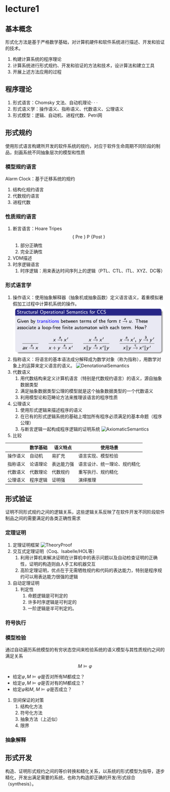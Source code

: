 # lecture1

## 基本概念

形式化方法是基于严格数学基础，对计算机硬件和软件系统进行描述、开发和验证的技术。

1. 构建计算系统的程序理论
2. 计算系统进行形式规约、开发和验证的方法和技术，设计算法和建立工具
3. 开展上述方法应用的过程

## 程序理论

1. 形式语言：Chomsky 文法、自动机理论· · ·
2. 形式语义学：操作语义、指称语义、代数语义、公理语义
3. 形式模型：逻辑、自动机、进程代数、Petri网

## 形式规约

使用形式语言构建所开发的软件系统的规约，对应于软件生命周期不同阶段的制品，刻画系统不同抽象层次的模型和性质

### 模型规约语言

Alarm Clock：基于迁移系统的规约

1. 结构化规约语言
2. 代数规约语言
3. 进程代数

### 性质规约语言

1. 断言语言：Hoare Tripes
   $$
   \{\text { Pre }\} \text { P \{Post }\}
   $$
   1. 部分正确性
   2. 完全正确性
2. VDM描述
3. 时序逻辑语言
   1. 时序逻辑：用来表达时间序列上的逻辑（PTL、CTL、ITL、XYZ、DC等）

### 形式语言学

1. 操作语义：使用抽象解释器（抽象机或抽象函数）定义语言语义，着重模拟暑假加工过程中计算机系统的操作。
   ![OperationalSemantics](./figures/OperationalSemantics.bmp)
2. 指称语义：将语言的基本语法成分解释成为数学对象（称为指称），用数学对象上的运算来定义语言的语义。
   ![DenotationalSemantics](./figures/DenotationalSemantics.bmp)
3. 代数语义
   1. 用代数结构来定义计算机语言（特别是代数规约语言）的语义，源自抽象数据类型
   2. 满足抽象数据类型公理的模型就是这个抽象数据类型的一个代数语义
   3. 利用模型论和范畴论方法来推理该语言的程序性质
4. 公理语义
   1. 使用形式逻辑来描述程序的语义
   2. 在已有的形式逻辑系统的基础上增加所有程序必须满足的基本命题（程序公理）
   3. 与断言逻辑一起构成程序逻辑的证明系统
   ![AxiomaticSemantics](./AxiomaticSemantics.bmp)
5. 比较

||数学基础|语义特点|使用场景|
|----|----|----|----|
|操作语义|自动机|易扩充|语言实现、模型检验|
|指称语义|论语理论|表达能力强|语言设计、统一理论、规约精化|
代数语义|代数理论|代数规约|重写执行、规约精化|
|公理语义|程序逻辑|证明强|演绎推理|

## 形式验证

证明不同形式规约之间的逻辑关系，这些逻辑关系反映了在软件开发不同阶段软件制品之间的需要满足的各类正确性需求

### 定理证明

1. 定理证明框架
   ![TheoryProof](./TheoryProof.bmp)
2. 交互式定理证明（Coq、Isabelle/HOL等）
   1. 利用计算机来解决证明在计算机中的表示问题以及自动检查证明的正确性，证明的构造则由人手工和机器交互
   2. 高阶定理证明，优点在于无需牺牲规约和代码的表达能力，特别是程序规约可以用表达能力很强的逻辑
3. 自动定理证明
   1. 判定性
      1. 命题逻辑是可判定的
      2. 许多时序逻辑是可判定的
      3. 一阶逻辑是半可判定的。

### 符号执行

### 模型检验

通过自动遍历系统模型的有穷状态空间来检验系统的语义模型与其性质规约之间的满足关系

$$
M \models \varphi
$$
* 给定$\varphi, M \models \varphi$是否对所有M都成立？
* 给定$\varphi, M \models \varphi$是否对有的M都成立？
* 给定$\varphi$和$M$, $M \models \varphi$是否成立？

1. 空间保证的对策
   1. 结构化方法
   2. 符号化方法
   3. 抽象方法（上近似）
   4. 限界

### 抽象解释

## 形式开发

构造、证明形式规约之间的等价转换和精化关系，以系统的形式模型为指导，逐步精化，开发出满足需要的系统，也称为构造即正确的开发/形式综合（synthesis）。
